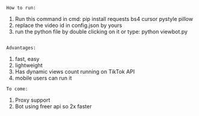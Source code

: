 ```

How to run:
```
  1. Run this command in cmd: pip install requests bs4 cursor pystyle pillow
  2. replace the video id in config.json by yours
  3. run the python file by double clicking on it or type: python viewbot.py
```

Advantages:
```
  1.  fast, easy
  2.  lightweight
  3.  Has dynamic views count running on TikTok API
  4.  mobile users can run it
```
To come:
```
  1. Proxy support
  3. Bot using freer api so 2x faster
```
